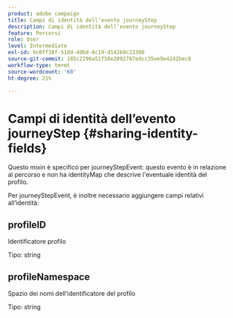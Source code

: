 ```yaml
---
product: adobe campaign
title: Campi di identità dell’evento journeyStep
description: Campi di identità dell’evento journeyStep
feature: Percorsi
role: User
level: Intermediate
exl-id: 9c0ff38f-51dd-40bd-8c19-d142b9c23308
source-git-commit: 185c2296a51f58e2092787edcc35ee9e4242bec8
workflow-type: tm+mt
source-wordcount: '60'
ht-degree: 21%

---
```


# Campi di identità dell’evento journeyStep {#sharing-identity-fields}

Questo mixin è specifico per journeyStepEvent: questo evento è in relazione al percorso e non ha identityMap che descrive l&#39;eventuale identità del profilo.

Per journeyStepEvent, è inoltre necessario aggiungere campi relativi all’identità:

## profileID

Identificatore profilo

Tipo: string

## profileNamespace

Spazio dei nomi dell’identificatore del profilo

Tipo: string
